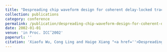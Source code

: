 ```yaml
---
title: "Despreading chip waveform design for coherent delay-locked tracking in DS/SS systems"
collection: publications
category: conference
permalink: /publication/despreading-chip-waveform-design-for-coherent-delay-locked-tracking-in-ds-ss-systems
date: 2002-01-01
venue: 'in Proc. ICC’2002'
paperurl: ''
citation: 'Xiaofu Wu, Cong Ling and Haige Xiang "<a href=''>Despreading chip waveform design for coherent delay-locked tracking in DS/SS systems</a>", in Proc. ICC’2002, New York.'
---
```

